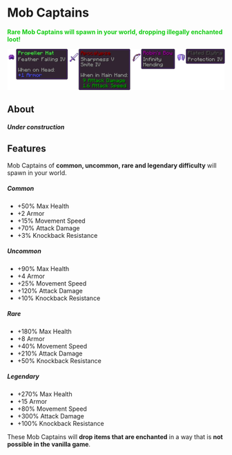 # <b>Mob Captains</b>

<font color="#14CC14">**Rare Mob Captains will spawn in your world, dropping illegally enchanted loot!**</font>

<p align="center">
<img src="/images/Mod pictures/enchants.png" alt="Item Swapper Banner" width="800">
</p>

## **About**

##### Under construction

## Features

Mob Captains of **common, uncommon, rare and legendary difficulty** will spawn in your world.

##### Common
- +50% Max Health
- +2 Armor
- +15% Movement Speed
- +70% Attack Damage
- +3% Knockback Resistance
##### Uncommon
- +90% Max Health
- +4 Armor
- +25% Movement Speed
- +120% Attack Damage
- +10% Knockback Resistance
##### Rare
- +180% Max Health
- +8 Armor
- +40% Movement Speed
- +210% Attack Damage
- +50% Knockback Resistance
##### Legendary
- +270% Max Health
- +15 Armor
- +80% Movement Speed
- +300% Attack Damage
- +100% Knockback Resistance

These Mob Captains will **drop items that are enchanted** in a way that is **not possible in the vanilla game**.